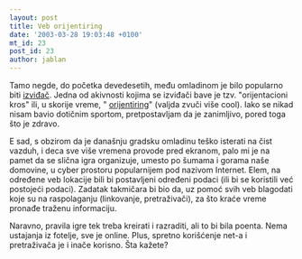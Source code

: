 ```yaml
---
layout: post
title: Veb orijentiring
date: '2003-03-28 19:03:48 +0100'
mt_id: 23
post_id: 23
author: jablan
---
```

Tamo negde, do početka devedesetih, među omladinom je bilo popularno biti [izviđač](http://www.sis.org.yu/srpski/index.htm "Savez izviđača Srbije"). Jedna od akivnosti kojima se izviđači bave je tzv. "orijentacioni kros" ili, u skorije vreme, " [orijentiring](http://www.orijentiring.org.yu/sr/main.htm "Više o orijentiringu na orijentiring sajtu Srbije")" (valjda zvuči više cool). Iako se nikad nisam bavio dotičnim sportom, pretpostavljam da je zanimljivo, pored toga što je zdravo.

E sad, s obzirom da je današnju gradsku omladinu teško isterati na čist vazduh, i deca sve više vremena provode pred ekranom, palo mi je na pamet da se slična igra organizuje, umesto po šumama i gorama naše domovine, u cyber prostoru popularnijem pod nazivom Internet. Elem, na određene veb lokacije bili bi postavljeni određeni podaci (ili bi se koristili već postojeći podaci). Zadatak takmičara bi bio da, uz pomoć svih veb blagodati koje su na raspolaganju (linkovanje, pretraživači), za što kraće vreme pronađe traženu informaciju.

Naravno, pravila igre tek treba kreirati i razraditi, ali to bi bila poenta. Nema ustajanja iz fotelje, sve je online. Plus, spretno korišćenje net-a i pretraživača je i inače korisno. Šta kažete?

